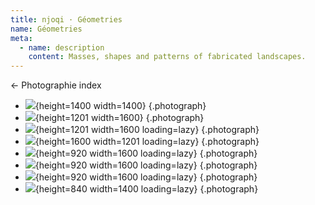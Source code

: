 ```yaml
---
title: njoqi · Géometries
name: Géometries
meta:
  - name: description
    content: Masses, shapes and patterns of fabricated landscapes.
---
```


<p>
  <router-link to="/projects/photographie">
    ← Photographie index
  </router-link>
</p>

<ArticleHeader v-bind="frontmatter" />

- ![](/assets/images/projects/photographie/geometries/08.jpg){height=1400 width=1400} {.photograph}
- ![](/assets/images/projects/photographie/geometries/07.jpg){height=1201 width=1600} {.photograph}
- ![](/assets/images/projects/photographie/geometries/06.jpg){height=1201 width=1600 loading=lazy} {.photograph}
- ![](/assets/images/projects/photographie/geometries/05.jpg){height=1600 width=1201 loading=lazy} {.photograph}
- ![](/assets/images/projects/photographie/geometries/04.jpg){height=920 width=1600 loading=lazy} {.photograph}
- ![](/assets/images/projects/photographie/geometries/03.jpg){height=920 width=1600 loading=lazy} {.photograph}
- ![](/assets/images/projects/photographie/geometries/02.jpg){height=920 width=1600 loading=lazy} {.photograph}
- ![](/assets/images/projects/photographie/geometries/01.jpg){height=840 width=1400 loading=lazy} {.photograph}

<script setup>
  import ArticleHeader from '../../../components/article-header.vue';
</script>